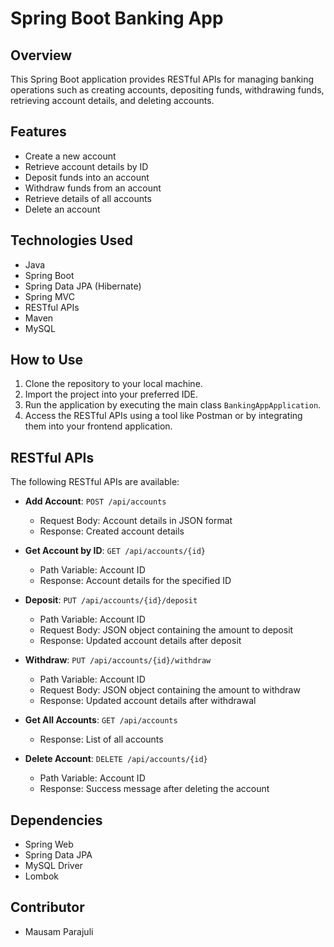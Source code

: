 # Spring Boot Banking App

## Overview
This Spring Boot application provides RESTful APIs for managing banking operations such as creating accounts, depositing funds, withdrawing funds, retrieving account details, and deleting accounts.

## Features
- Create a new account
- Retrieve account details by ID
- Deposit funds into an account
- Withdraw funds from an account
- Retrieve details of all accounts
- Delete an account

## Technologies Used
- Java
- Spring Boot
- Spring Data JPA (Hibernate)
- Spring MVC
- RESTful APIs
- Maven
- MySQL

## How to Use
1. Clone the repository to your local machine.
2. Import the project into your preferred IDE.
3. Run the application by executing the main class `BankingAppApplication`.
4. Access the RESTful APIs using a tool like Postman or by integrating them into your frontend application.

## RESTful APIs
The following RESTful APIs are available:

- **Add Account**: `POST /api/accounts`
  - Request Body: Account details in JSON format
  - Response: Created account details

- **Get Account by ID**: `GET /api/accounts/{id}`
  - Path Variable: Account ID
  - Response: Account details for the specified ID

- **Deposit**: `PUT /api/accounts/{id}/deposit`
  - Path Variable: Account ID
  - Request Body: JSON object containing the amount to deposit
  - Response: Updated account details after deposit

- **Withdraw**: `PUT /api/accounts/{id}/withdraw`
  - Path Variable: Account ID
  - Request Body: JSON object containing the amount to withdraw
  - Response: Updated account details after withdrawal

- **Get All Accounts**: `GET /api/accounts`
  - Response: List of all accounts

- **Delete Account**: `DELETE /api/accounts/{id}`
  - Path Variable: Account ID
  - Response: Success message after deleting the account

## Dependencies
- Spring Web
- Spring Data JPA
- MySQL Driver
- Lombok

## Contributor
- Mausam Parajuli

